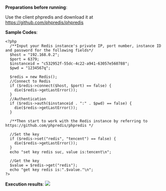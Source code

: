 **Preparations before running**:

Use the client phpredis and download it at https://github.com/phpredis/phpredis

**Sample Codes**:

```
<?php
  /**Input your Redis instance's private IP, port number, instance ID and password for the following fields*/
  $host = "192.168.0.2";
  $port = 6379;
  $instanceid = "c532952f-55dc-4c22-a941-63057e560788";
  $pwd = "1234567q";

  $redis = new Redis();
  //Connect to Redis
  if ($redis->connect($host, $port) == false) {
    die($redis->getLastError());
  }
  //Authentication
  if ($redis->auth($instanceid . ":" . $pwd) == false) {
    die($redis->getLastError());
  }
  
  /**Then start to work with the Redis instance by referring to https://github.com/phpredis/phpredis */
  
  //Set the key
  if ($redis->set("redis", "tencent") == false) {
    die($redis->getLastError());
  }
  echo "set key redis suc, value is:tencent\n";
  
  //Get the key
  $value = $redis->get("redis");
  echo "get key redis is:".$value."\n";
?>
```



**Execution results**:
![](https://qzonestyle.gtimg.cn/qzone/vas/opensns/res/img/PHP-1.jpg)
